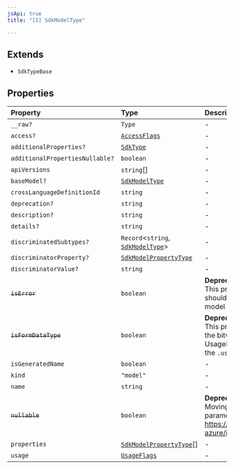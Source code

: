```yaml
---
jsApi: true
title: "[I] SdkModelType"

---
```

## Extends

- `SdkTypeBase`

## Properties

| Property | Type | Description | Overrides | Inherited from |
| :------ | :------ | :------ | :------ | :------ |
| `__raw?` | `Type` | - | `SdkTypeBase.__raw` | `SdkTypeBase.__raw` |
| `access?` | [`AccessFlags`](../type-aliases/AccessFlags.md) | - | - | - |
| `additionalProperties?` | [`SdkType`](../type-aliases/SdkType.md) | - | - | - |
| `additionalPropertiesNullable?` | `boolean` | - | - | - |
| `apiVersions` | `string`[] | - | - | - |
| `baseModel?` | [`SdkModelType`](SdkModelType.md) | - | - | - |
| `crossLanguageDefinitionId` | `string` | - | - | - |
| `deprecation?` | `string` | - | `SdkTypeBase.deprecation` | `SdkTypeBase.deprecation` |
| `description?` | `string` | - | `SdkTypeBase.description` | `SdkTypeBase.description` |
| `details?` | `string` | - | `SdkTypeBase.details` | `SdkTypeBase.details` |
| `discriminatedSubtypes?` | `Record`<`string`, [`SdkModelType`](SdkModelType.md)\> | - | - | - |
| `discriminatorProperty?` | [`SdkModelPropertyType`](../type-aliases/SdkModelPropertyType.md) | - | - | - |
| `discriminatorValue?` | `string` | - | - | - |
| ~~`isError`~~ | `boolean` | **Deprecated**<br />This property is deprecated. You should not need to check whether a model is an error model. | - | - |
| ~~`isFormDataType`~~ | `boolean` | **Deprecated**<br />This property is deprecated. Check the bitwise and value of UsageFlags.MultipartFormData nad the `.usage` property on this model | - | - |
| `isGeneratedName` | `boolean` | - | - | - |
| `kind` | `"model"` | - | `SdkTypeBase.kind` | `SdkTypeBase.kind` |
| `name` | `string` | - | - | - |
| ~~`nullable`~~ | `boolean` | **Deprecated**<br />Moving `.nullable` onto the parameter itself for fidelity.<br />https://github.com/Azure/typespec-azure/issues/448 | `SdkTypeBase.nullable` | `SdkTypeBase.nullable` |
| `properties` | [`SdkModelPropertyType`](../type-aliases/SdkModelPropertyType.md)[] | - | - | - |
| `usage` | [`UsageFlags`](../enumerations/UsageFlags.md) | - | - | - |
